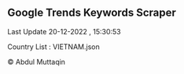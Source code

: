 

## Google Trends Keywords Scraper 
 
Last Update 20-12-2022 , 15:30:53

Country List :
VIETNAM.json



© Abdul Muttaqin 

